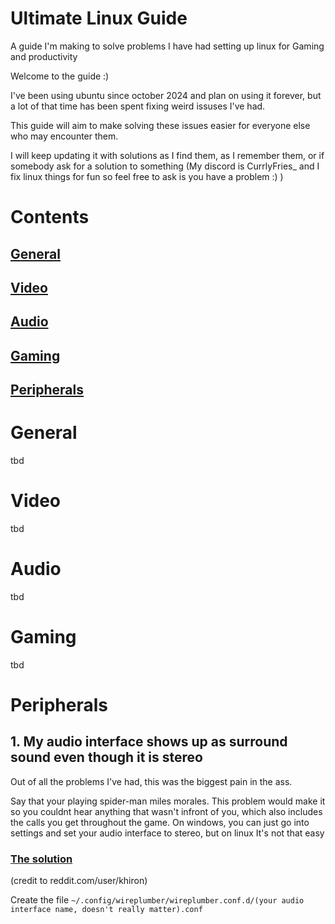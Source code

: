 # Ultimate Linux Guide
A guide I'm making to solve problems I have had setting up linux for Gaming and productivity

Welcome to the guide :)

I've been using ubuntu since october 2024 and plan on using it forever, but a lot of that time has been spent fixing weird issuses I've had.

This guide will aim to make solving these issues easier for everyone else who may encounter them.

I will keep updating it with solutions as I find them, as I remember them, or if somebody ask for a solution to something (My discord is CurrlyFries_ and I fix linux things for fun so feel free to ask is you have a problem :) )

# Contents
## [General](#General)
## [Video](#Video)
## [Audio](#Audio)
## [Gaming](#Gaming)
## [Peripherals](#Peripherals)

# General
  tbd
# Video
  tbd
# Audio
  tbd
# Gaming
  tbd
# Peripherals

## 1. My audio interface shows up as surround sound even though it is stereo

Out of all the problems I've had, this was the biggest pain in the ass.

Say that your playing spider-man miles morales. This problem would make it so you couldnt hear anything that wasn't infront of you, which also includes the calls you get throughout the game. On windows, you can just go into settings and set your audio interface to stereo, but on linux It's not that easy

### <ins>The solution</ins>

(credit to reddit.com/user/khiron)

  Create the file `~/.config/wireplumber/wireplumber.conf.d/(your audio interface name, doesn't really matter).conf`
